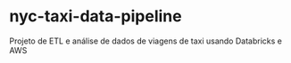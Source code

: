 # nyc-taxi-data-pipeline
Projeto de ETL e análise de dados de viagens de taxi usando Databricks e AWS
